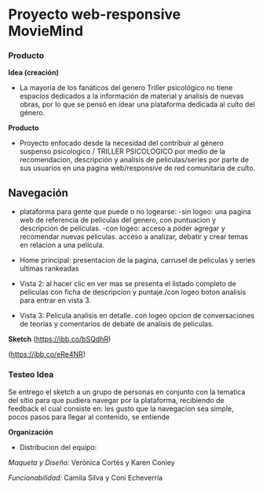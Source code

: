 # Proyecto web-responsive MovieMind


 ### Producto

**Idea (creación)**


- La mayoría de los fanáticos del genero Triller psicológico no tiene espacios dedicados a la información de material y analisis de nuevas obras, por lo que se pensó en idear una plataforma dedicada al culto del género.

**Producto**

- Proyecto enfocado desde la necesidad del contribuir al género suspenso psicologico / TRILLER PSICOLOGICO por medio de la recomendacion, descripción y analisis de peliculas/series por parte de sus usuarios en una pagina web/responsive de red comunitaria de culto.

## Navegación
- plataforma para gente que puede o no logearse:
			-sin logeo: una pagina web de referencia de peliculas del genero, con puntuacion y 
descripcion de peliculas.
			-con logeo: acceso a poder agregar y recomendar nuevas peliculas.
									acceso a analizar, debatir y crear temas en relacion a una pelicula.

- Home principal: presentacion de la pagina, carrusel de peliculas y series ultimas rankeadas 
- Vista 2: al hacer clic en ver mas se presenta el listado completo de peliculas con ficha de descripcion y puntaje./con logeo boton analisis para entrar en vista 3.
- Vista 3: Pelicula analisis en detalle. con logeo opcion de conversaciones de teorias y comentarios de debate de analisis de peliculas.



**Sketch**
(https://ibb.co/bSQdhR)

(https://ibb.co/eRe4NR)


### Testeo Idea
Se entrego el sketch a un grupo de personas en conjunto con la tematica del sitio para que pudiera navegar por la plataforma, recibiendo de feedback el cual consiste en:
les gusto que la navegacion sea simple, pocos pasos para llegar al contenido,
se entiende


**Organización**

- Distribucion del equipo:

*Maqueta y Diseño:* Verónica Cortés y
										Karen Conley

*Funcionabilidad:* Camila Silva y
									Coni Echeverría




